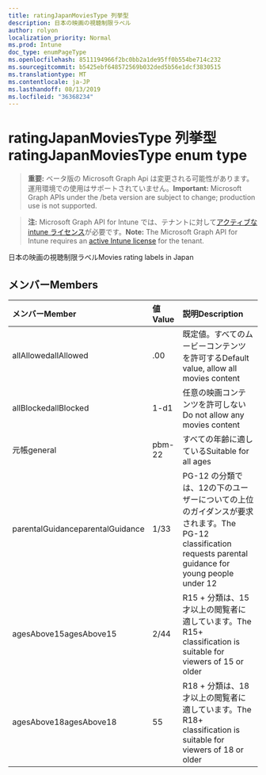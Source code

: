 ```yaml
---
title: ratingJapanMoviesType 列挙型
description: 日本の映画の視聴制限ラベル
author: rolyon
localization_priority: Normal
ms.prod: Intune
doc_type: enumPageType
ms.openlocfilehash: 8511194966f2bc0bb2a1de95ff0b554be714c232
ms.sourcegitcommit: b5425ebf648572569b032ded5b56e1dcf3830515
ms.translationtype: MT
ms.contentlocale: ja-JP
ms.lasthandoff: 08/13/2019
ms.locfileid: "36368234"
---
```

# <a name="ratingjapanmoviestype-enum-type"></a><span data-ttu-id="68262-103">ratingJapanMoviesType 列挙型</span><span class="sxs-lookup"><span data-stu-id="68262-103">ratingJapanMoviesType enum type</span></span>

> <span data-ttu-id="68262-104">**重要:** ベータ版の Microsoft Graph Api は変更される可能性があります。運用環境での使用はサポートされていません。</span><span class="sxs-lookup"><span data-stu-id="68262-104">**Important:** Microsoft Graph APIs under the /beta version are subject to change; production use is not supported.</span></span>

> <span data-ttu-id="68262-105">**注:** Microsoft Graph API for Intune では、テナントに対して[アクティブな intune ライセンス](https://go.microsoft.com/fwlink/?linkid=839381)が必要です。</span><span class="sxs-lookup"><span data-stu-id="68262-105">**Note:** The Microsoft Graph API for Intune requires an [active Intune license](https://go.microsoft.com/fwlink/?linkid=839381) for the tenant.</span></span>

<span data-ttu-id="68262-106">日本の映画の視聴制限ラベル</span><span class="sxs-lookup"><span data-stu-id="68262-106">Movies rating labels in Japan</span></span>

## <a name="members"></a><span data-ttu-id="68262-107">メンバー</span><span class="sxs-lookup"><span data-stu-id="68262-107">Members</span></span>
|<span data-ttu-id="68262-108">メンバー</span><span class="sxs-lookup"><span data-stu-id="68262-108">Member</span></span>|<span data-ttu-id="68262-109">値</span><span class="sxs-lookup"><span data-stu-id="68262-109">Value</span></span>|<span data-ttu-id="68262-110">説明</span><span class="sxs-lookup"><span data-stu-id="68262-110">Description</span></span>|
|:---|:---|:---|
|<span data-ttu-id="68262-111">allAllowed</span><span class="sxs-lookup"><span data-stu-id="68262-111">allAllowed</span></span>|<span data-ttu-id="68262-112">.0</span><span class="sxs-lookup"><span data-stu-id="68262-112">0</span></span>|<span data-ttu-id="68262-113">既定値。すべてのムービーコンテンツを許可する</span><span class="sxs-lookup"><span data-stu-id="68262-113">Default value, allow all movies content</span></span>|
|<span data-ttu-id="68262-114">allBlocked</span><span class="sxs-lookup"><span data-stu-id="68262-114">allBlocked</span></span>|<span data-ttu-id="68262-115">1-d</span><span class="sxs-lookup"><span data-stu-id="68262-115">1</span></span>|<span data-ttu-id="68262-116">任意の映画コンテンツを許可しない</span><span class="sxs-lookup"><span data-stu-id="68262-116">Do not allow any movies content</span></span>|
|<span data-ttu-id="68262-117">元帳</span><span class="sxs-lookup"><span data-stu-id="68262-117">general</span></span>|<span data-ttu-id="68262-118">pbm-2</span><span class="sxs-lookup"><span data-stu-id="68262-118">2</span></span>|<span data-ttu-id="68262-119">すべての年齢に適している</span><span class="sxs-lookup"><span data-stu-id="68262-119">Suitable for all ages</span></span>|
|<span data-ttu-id="68262-120">parentalGuidance</span><span class="sxs-lookup"><span data-stu-id="68262-120">parentalGuidance</span></span>|<span data-ttu-id="68262-121">1/3</span><span class="sxs-lookup"><span data-stu-id="68262-121">3</span></span>|<span data-ttu-id="68262-122">PG-12 の分類では、12の下のユーザーについての上位のガイダンスが要求されます。</span><span class="sxs-lookup"><span data-stu-id="68262-122">The PG-12 classification requests parental guidance for young people under 12</span></span>|
|<span data-ttu-id="68262-123">agesAbove15</span><span class="sxs-lookup"><span data-stu-id="68262-123">agesAbove15</span></span>|<span data-ttu-id="68262-124">2/4</span><span class="sxs-lookup"><span data-stu-id="68262-124">4</span></span>|<span data-ttu-id="68262-125">R15 + 分類は、15才以上の閲覧者に適しています。</span><span class="sxs-lookup"><span data-stu-id="68262-125">The R15+ classification is suitable for viewers of 15 or older</span></span>|
|<span data-ttu-id="68262-126">agesAbove18</span><span class="sxs-lookup"><span data-stu-id="68262-126">agesAbove18</span></span>|<span data-ttu-id="68262-127">5</span><span class="sxs-lookup"><span data-stu-id="68262-127">5</span></span>|<span data-ttu-id="68262-128">R18 + 分類は、18才以上の閲覧者に適しています。</span><span class="sxs-lookup"><span data-stu-id="68262-128">The R18+ classification is suitable for viewers of 18 or older</span></span>|



